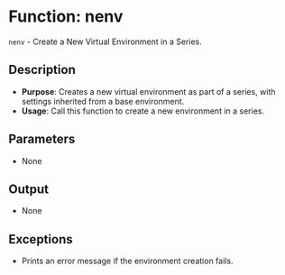 # Function: nenv

`nenv` - Create a New Virtual Environment in a Series.

## Description

- **Purpose**: Creates a new virtual environment as part of a series, with settings inherited from a base environment.
- **Usage**: Call this function to create a new environment in a series.

## Parameters

- None

## Output

- None

## Exceptions

- Prints an error message if the environment creation fails.
